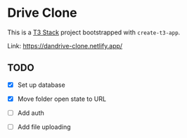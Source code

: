 # Drive Clone

This is a [T3 Stack](https://create.t3.gg/) project bootstrapped with `create-t3-app`.

Link: https://dandrive-clone.netlify.app/

## TODO
- [x] Set up database
- [x] Move folder open state to URL
- [ ] Add auth
- [ ] Add file uploading


